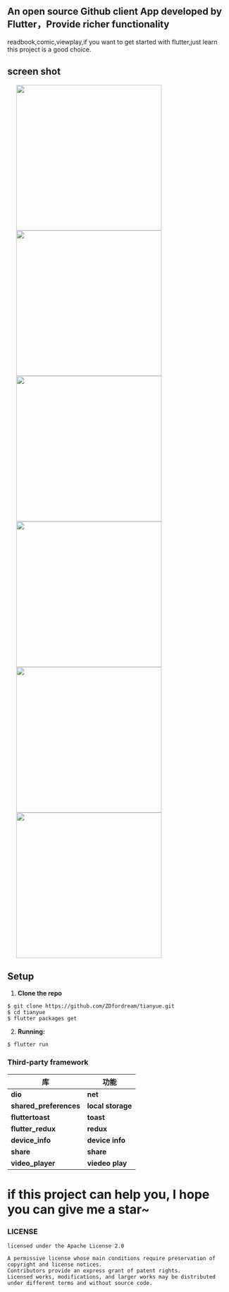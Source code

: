 ## An open source Github client App developed by Flutter，Provide richer functionality
   readbook,comic,viewplay,if you want to get started with flutter,just learn this project is a good choice.


## screen shot

<img src="screenshot/screenshot1" width="330" hspace="20">
<img src="screenshot/screenshot2" width="330" hspace="20">
<img src="screenshot/screenshot3" width="330" hspace="20">
<img src="screenshot/screenshot4" width="330" hspace="20">
<img src="screenshot/screenshot5" width="330" hspace="20">
<img src="screenshot/screenshot6" width="330" hspace="20">

## Setup
1. **Clone the repo**
```
$ git clone https://github.com/ZDfordream/tianyue.git
$ cd tianyue
$ flutter packages get
```
2. **Running:**
```
$ flutter run
```
### Third-party framework
| 库                          | 功能             |
| -------------------------- | -------------- |
| **dio**                    | **net**       |
| **shared_preferences**     | **local storage**     |
| **fluttertoast**           | **toast**      |
| **flutter_redux**          | **redux**      |
| **device_info**            | **device info**       |
| **share**                  | **share**       |
| **video_player**           | **viedeo play**       |

# **if this project can help you, I hope you can give me a star~**


### LICENSE
```
licensed under the Apache License 2.0

A permissive license whose main conditions require preservation of copyright and license notices.
Contributors provide an express grant of patent rights.
Licensed works, modifications, and larger works may be distributed under different terms and without source code.
```